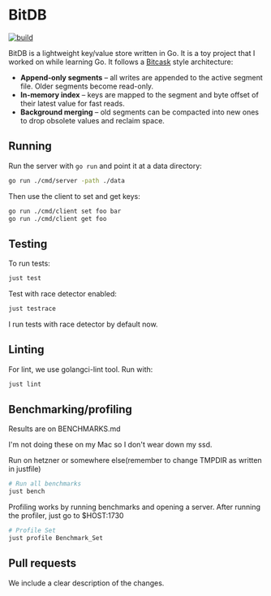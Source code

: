 # BitDB 
[![build](https://github.com/Epokhe/bitdb/actions/workflows/build.yml/badge.svg)](https://github.com/Epokhe/bitdb/actions/workflows/build.yml)

BitDB is a lightweight key/value store written in Go. It is a toy project that I worked on while learning Go. It follows a [Bitcask](https://riak.com/assets/bitcask-intro.pdf) style architecture:

* **Append-only segments** – all writes are appended to the active segment file. Older segments become read-only.
* **In-memory index** – keys are mapped to the segment and byte offset of their latest value for fast reads.
* **Background merging** – old segments can be compacted into new ones to drop obsolete values and reclaim space.

## Running

Run the server with `go run` and point it at a data directory:

```bash
go run ./cmd/server -path ./data
```

Then use the client to set and get keys:

```bash
go run ./cmd/client set foo bar
go run ./cmd/client get foo
```

## Testing

To run tests:

```bash
just test
```

Test with race detector enabled:

```bash
just testrace
```

I run tests with race detector by default now.

## Linting

For lint, we use golangci-lint tool. Run with:

```bash
just lint
```

## Benchmarking/profiling
Results are on BENCHMARKS.md

I'm not doing these on my Mac so I don't wear down my ssd.

Run on hetzner or somewhere else(remember to change TMPDIR as written in justfile)
```bash
# Run all benchmarks
just bench
```

Profiling works by running benchmarks and opening a server. 
After running the profiler, just go to $HOST:1730 
```bash
# Profile Set
just profile Benchmark_Set
```

## Pull requests
We include a clear description of the changes.

